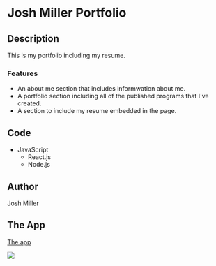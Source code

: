 # Josh Miller Portfolio

## Description
  This is my portfolio including my resume.
### Features
  * An about me section that includes informwation about me.
  * A portfolio section including all of the published programs that I've created.
  * A section to include my resume embedded in the page.
## Code
  * JavaScript
    * React.js
    * Node.js
    
## Author
 Josh Miller
 
## The App

 [The app](https://onecrinkleyfry.github.io/)
 
 ![](/Portfolio.gif)
